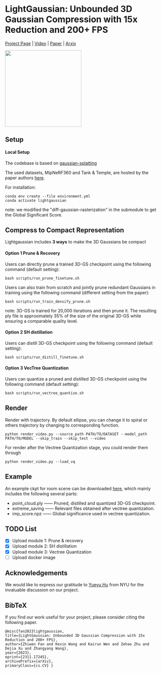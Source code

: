 # LightGaussian: Unbounded 3D Gaussian Compression with 15x Reduction and 200+ FPS

[Project Page](https://lightgaussian.github.io) | [Video](https://youtu.be/470hul75bSM) | [Paper](https://lightgaussian.github.io/static/paper/LightGaussian_arxiv.pdf) | [Arxiv](https://arxiv.org/abs/2311.17245)
<div>
<img src="https://lightgaussian.github.io/static/images/teaser.png" height="250"/>
</div>

## Setup
#### Local Setup
The codebase is based on [gaussian-splatting](https://github.com/graphdeco-inria/gaussian-splatting)

The used datasets, MipNeRF360 and Tank & Temple, are hosted by the paper authors [here](https://jonbarron.info/mipnerf360/). 

For installation:
```shell
conda env create --file environment.yml
conda activate lightgaussian
```
note: we modified the "diff-gaussian-rasterization" in the submodule to get the Global Significant Score.


## Compress to Compact Representation

Lightgaussian includes **3 ways** to make the 3D Gaussians be compact
<!-- #### Option 0 Run all (currently Prune + SH distillation) -->


#### Option 1 Prune & Recovery
Users can directly prune a trained 3D-GS checkpoint using the following command (default setting):
```
bash scripts/run_prune_finetune.sh
```

Users can also train from scratch and jointly prune redundant Gaussians in training using the following command (different setting from the paper):
```
bash scripts/run_train_densify_prune.sh
```
note: 3D-GS is trained for 20,000 iterations and then prune it. The resulting ply file is approximately 35% of the size of the original 3D-GS while ensuring a comparable quality level.


#### Option 2 SH distillation
Users can distill 3D-GS checkpoint using the following command (default setting):
```
bash scripts/run_distill_finetune.sh
```

#### Option 3 VecTree Quantization
Users can quantize a pruned and distilled 3D-GS checkpoint using the following command (default setting):
```
bash scripts/run_vectree_quantize.sh
```


## Render
Render with trajectory. By default ellipse, you can change it to spiral or others trajectory by changing to corresponding function.
```
python render_video.py --source_path PATH/TO/DATASET --model_path PATH/TO/MODEL --skip_train --skip_test --video
```
For render after the Vectree Quantization stage, you could render them through
```
python render_video.py --load_vq
```


## Example
An example ckpt for room scene can be downloaded [here](<https://drive.google.com/drive/folders/1yJeVLQUjYR4cnROOCYuL3o4bXi9atrYH?usp=sharing>), which mainly includes the following several parts:

- point_cloud.ply ——  Pruned, distilled and quantized 3D-GS checkpoint.
- extreme_saving —— Relevant files obtained after vectree quantization.
- imp_score.npz —— Global significance used in vectree quantization.



## TODO List
- [x] Upload module 1: Prune & recovery 
- [x] Upload module 2: SH distillation
- [x] Upload module 3: Vectree Quantization
- [ ] Upload docker image 

## Acknowledgements
We would like to express our gratitude to [Yueyu Hu](https://huzi96.github.io/) from NYU for the invaluable discussion on our project.


## BibTeX
If you find our work useful for your project, please consider citing the following paper.


```
@misc{fan2023lightgaussian, 
title={LightGaussian: Unbounded 3D Gaussian Compression with 15x Reduction and 200+ FPS}, 
author={Zhiwen Fan and Kevin Wang and Kairun Wen and Zehao Zhu and Dejia Xu and Zhangyang Wang}, 
year={2023},
eprint={2311.17245},
archivePrefix={arXiv},
primaryClass={cs.CV} }
```
